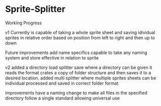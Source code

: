 # Sprite-Splitter

Working Progress 

v1
Currently is capable of taking a whole sprite sheet and saving idividual sprites in relative order based on position from left to right and then up to down

Future improvements add name specifics capable to take any naming system and store effective in relation to sprite

v2 
added a directory load splitter save where a directory can be given it reads the format crates a copy of folder structure and then saves it to a desired location.
added multi splitter where multiple sprites sheets can be individual processed and saved in correct folder format

improvements have a naming change to make all files in the specified directory follow a single standard allowing universal use
